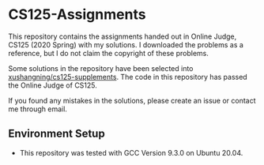 # CS125-Assignments

This repository contains the assignments handed out in Online Judge, CS125 (2020 Spring) with my solutions. 
I downloaded the problems as a reference, but I do not claim the copyright of these problems.

Some solutions in the repository have been selected into [xushangning/cs125-supplements](https://github.com/xushangning/cs125-supplements). The code in this repository has passed the Online Judge of CS125.

If you found any mistakes in the solutions, please create an issue or contact me through email.

## Environment Setup
* This repository was tested with GCC Version 9.3.0 on Ubuntu 20.04.